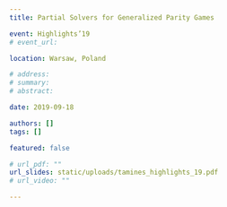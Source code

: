```yaml
---
title: Partial Solvers for Generalized Parity Games

event: Highlights’19
# event_url:

location: Warsaw, Poland

# address:
# summary: 
# abstract:

date: 2019-09-18

authors: []
tags: []

featured: false

# url_pdf: ""
url_slides: static/uploads/tamines_highlights_19.pdf
# url_video: ""

---
```

